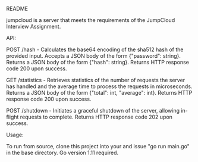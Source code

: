 README

jumpcloud is a server that meets the requirements of the JumpCloud Interview Assignment.



API:

POST /hash       - Calculates the base64 encoding of the sha512 hash of the provided input.  Accepts a JSON body of the form {"password": string}.  Returns a JSON body of the form {"hash": string}.  Returns HTTP response code 200 upon success.

GET  /statistics - Retrieves statistics of the number of requests the server has handled and the average time to process the requests in microseconds.  Returns a JSON body of the form {"total": int, "average": int}.  Returns HTTP response code 200 upon success.

POST /shutdown   - Initiates a graceful shutdown of the server, allowing in-flight requests to complete.  Returns HTTP response code 202 upon success.


Usage:

To run from source, clone this project into your  and issue "go run main.go" in the base directory.  Go version 1.11 required.
